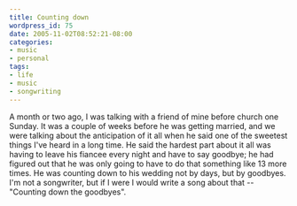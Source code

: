 ```yaml
---
title: Counting down
wordpress_id: 75
date: 2005-11-02T08:52:21-08:00
categories:
- music
- personal
tags:
- life
- music
- songwriting
---
```

A month or two ago, I was talking with a friend of mine before church one Sunday.  It was a couple of weeks before he
was getting married, and we were talking about the anticipation of it all when he said one of the sweetest things I've
heard in a long time.  He said the hardest part about it all was having to leave his fiancee every night and have to say
goodbye; he had figured out that he was only going to have to do that something like 13 more times.  He was counting
down to his wedding not by days, but by goodbyes.  I'm not a songwriter, but if I were I would write a song about that
-- "Counting down the goodbyes".
